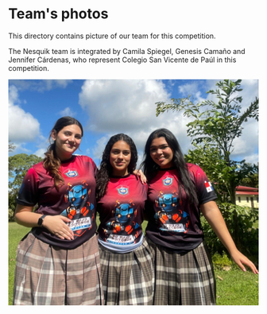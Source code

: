 Team's photos
====

This directory contains picture of our team for this competition.

The Nesquik team is integrated by Camila Spiegel, Genesis Camaño and Jennifer Cárdenas, who represent Colegio San Vicente de Paúl in this competition.

![Regular](https://github.com/csvprobotica/WRO2024/blob/main/Nesquik/t-photos/1_Nesquik_Team.jpg)
